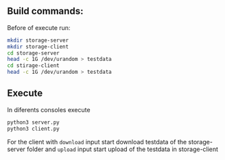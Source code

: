 ## Build commands:

Before of execute run:

```bash
mkdir storage-server
mkdir storage-client
cd storage-server
head -c 1G /dev/urandom > testdata
cd stirage-client
head -c 1G /dev/urandom > testdata
```

## Execute

In diferents consoles execute

```python
python3 server.py
python3 client.py
```

For the client with `download` input start download testdata of the storage-server folder and `upload` input start upload of the testdata in storage-client
